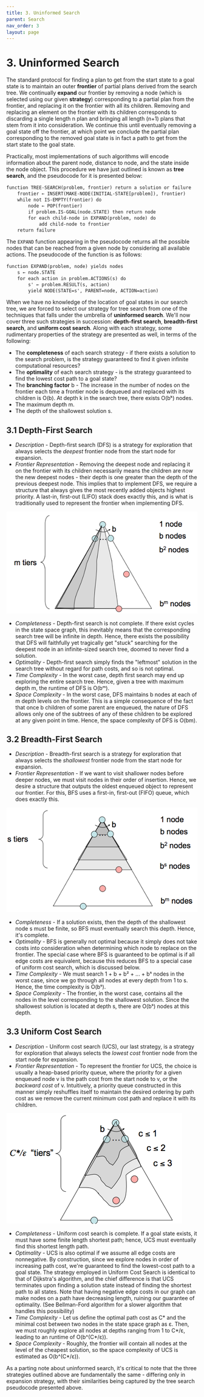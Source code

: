 ```yaml
---
title: 3. Uninformed Search
parent: Search
nav_order: 3
layout: page
---
```


# 3. Uninformed Search

The standard protocol for finding a plan to get from the start state to a goal state is to maintain an outer **frontier** of partial plans derived from the search tree. We continually **expand** our frontier by removing a node (which is selected using our given **strategy**) corresponding to a partial plan from the frontier, and replacing it on the frontier with all its children. Removing and replacing an element on the frontier with its children corresponds to discarding a single length n plan and bringing all length (n+1) plans that stem from it into consideration. We continue this until eventually removing a goal state off the frontier, at which point we conclude the partial plan corresponding to the removed goal state is in fact a path to get from the start state to the goal state. 

Practically, most implementations of such algorithms will encode information about the parent node, distance to node, and the state inside the node object. This procedure we have just outlined is known as **tree search**, and the pseudocode for it is presented below:

```
function TREE-SEARCH(problem, frontier) return a solution or failure
    frontier ← INSERT(MAKE-NODE(INITIAL-STATE[problem]), frontier)
    while not IS-EMPTY(frontier) do
        node ← POP(frontier)
        if problem.IS-GOAL(node.STATE) then return node
        for each child-node in EXPAND(problem, node) do
            add child-node to frontier
    return failure
```

The `EXPAND` function appearing in the pseudocode returns all the possible nodes that can be reached from a given node by considering all available actions. The pseudocode of the function is as follows:

```
function EXPAND(problem, node) yields nodes
    s ← node.STATE
    for each action in problem.ACTIONS(s) do
        s' ← problem.RESULT(s, action)
        yield NODE(STATE=s', PARENT=node, ACTION=action)
```

When we have no knowledge of the location of goal states in our search tree, we are forced to select our strategy for tree search from one of the techniques that falls under the umbrella of **uninformed search**. We'll now cover three such strategies in succession: **depth-first search**, **breadth-first search**, and **uniform cost search**. Along with each strategy, some rudimentary properties of the strategy are presented as well, in terms of the following:

- The **completeness** of each search strategy - if there exists a solution to the search problem, is the strategy guaranteed to find it given infinite computational resources?
- The **optimality** of each search strategy - is the strategy guaranteed to find the lowest cost path to a goal state?
- The **branching factor** b - The increase in the number of nodes on the frontier each time a frontier node is dequeued and replaced with its children is O(b). At depth k in the search tree, there exists O(bᵏ) nodes.
- The maximum depth m.
- The depth of the shallowest solution s.

## 3.1 Depth-First Search

- *Description* - Depth-first search (DFS) is a strategy for exploration that always selects the *deepest* frontier node from the start node for expansion. 
- *Frontier Representation* - Removing the deepest node and replacing it on the frontier with its children necessarily means the children are now the new deepest nodes - their depth is one greater than the depth of the previous deepest node. This implies that to implement DFS, we require a structure that always gives the most recently added objects highest priority. A last-in, first-out (LIFO) stack does exactly this, and is what is traditionally used to represent the frontier when implementing DFS.

![DFS image](../assets/images/dfs.png)

- *Completeness* - Depth-first search is not complete. If there exist cycles in the state space graph, this inevitably means that the corresponding search tree will be infinite in depth. Hence, there exists the possibility that DFS will faithfully yet tragically get "stuck" searching for the deepest node in an infinite-sized search tree, doomed to never find a solution.
- *Optimality* - Depth-first search simply finds the "leftmost" solution in the search tree without regard for path costs, and so is not optimal.
- *Time Complexity* - In the worst case, depth first search may end up exploring the entire search tree. Hence, given a tree with maximum depth m, the runtime of DFS is O(bᵐ).
- *Space Complexity* - In the worst case, DFS maintains b nodes at each of m depth levels on the frontier. This is a simple consequence of the fact that once b children of some parent are enqueued, the nature of DFS allows only one of the subtrees of any of these children to be explored at any given point in time. Hence, the space complexity of DFS is O(bm).

## 3.2 Breadth-First Search

- *Description* - Breadth-first search is a strategy for exploration that always selects the *shallowest* frontier node from the start node for expansion. 
- *Frontier Representation* - If we want to visit shallower nodes before deeper nodes, we must visit nodes in their order of insertion. Hence, we desire a structure that outputs the oldest enqueued object to represent our frontier. For this, BFS uses a first-in, first-out (FIFO) queue, which does exactly this.

![BFS image](../assets/images/bfs.png)

- *Completeness* - If a solution exists, then the depth of the shallowest node s must be finite, so BFS must eventually search this depth. Hence, it's complete.
- *Optimality* - BFS is generally not optimal because it simply does not take costs into consideration when determining which node to replace on the frontier. The special case where BFS is guaranteed to be optimal is if all edge costs are equivalent, because this reduces BFS to a special case of uniform cost search, which is discussed below.
- *Time Complexity* - We must search 1 + b + b² + ... + bˢ nodes in the worst case, since we go through all nodes at every depth from 1 to s. Hence, the time complexity is O(bˢ).
- *Space Complexity* - The frontier, in the worst case, contains all the nodes in the level corresponding to the shallowest solution. Since the shallowest solution is located at depth s, there are O(bˢ) nodes at this depth.

## 3.3 Uniform Cost Search

- *Description* - Uniform cost search (UCS), our last strategy, is a strategy for exploration that always selects the *lowest cost* frontier node from the start node for expansion.
- *Frontier Representation* - To represent the frontier for UCS, the choice is usually a heap-based priority queue, where the priority for a given enqueued node v is the path cost from the start node to v, or the *backward cost* of v. Intuitively, a priority queue constructed in this manner simply reshuffles itself to maintain the desired ordering by path cost as we remove the current minimum cost path and replace it with its children.

![UCS image](../assets/images/ucs.png)

- *Completeness* - Uniform cost search is complete. If a goal state exists, it must have some finite length shortest path; hence, UCS must eventually find this shortest length path.
- *Optimality* - UCS is also optimal if we assume all edge costs are nonnegative. By construction, since we explore nodes in order of increasing path cost, we're guaranteed to find the lowest-cost path to a goal state. The strategy employed in Uniform Cost Search is identical to that of Dijkstra's algorithm, and the chief difference is that UCS terminates upon finding a solution state instead of finding the shortest path to all states. Note that having negative edge costs in our graph can make nodes on a path have decreasing length, ruining our guarantee of optimality. (See Bellman-Ford algorithm for a slower algorithm that handles this possibility)
- *Time Complexity* - Let us define the optimal path cost as C* and the minimal cost between two nodes in the state space graph as ε. Then, we must roughly explore all nodes at depths ranging from 1 to C*/ε, leading to an runtime of O(b^(C*/ε)).
- *Space Complexity* - Roughly, the frontier will contain all nodes at the level of the cheapest solution, so the space complexity of UCS is estimated as O(b^(C*/ε)).

As a parting note about uninformed search, it's critical to note that the three strategies outlined above are fundamentally the same - differing only in expansion strategy, with their similarities being captured by the tree search pseudocode presented above.
